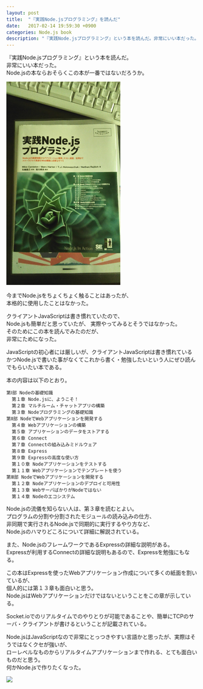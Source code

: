 ```yaml
---
layout: post
title:  "『実践Node.jsプログラミング』を読んだ"
date:   2017-02-14 19:59:30 +0900
categories: Node.js book
description: "『実践Node.jsプログラミング』という本を読んだ。非常にいい本だった。Node.jsの本ならおそらくこの本が一番ではないだろうか。クライアントJavaScriptは書き慣れていたので、Node.jsも簡単だと思っていたが 実際やってみるとそうではなかった。そのためにこの本を読んでみたのだが、非常にためになった。"
---
```


『実践Node.jsプログラミング』という本を読んだ。  
非常にいい本だった。  
Node.jsの本ならおそらくこの本が一番ではないだろうか。  

<img src="/public/image/20170214/nodejs_book.jpg" alt="nodejs_book" width="300"/>

今までNode.jsをちょくちょく触ることはあったが、  
本格的に使用したことはなかった。

クライアントJavaScriptは書き慣れていたので、  
Node.jsも簡単だと思っていたが、
実際やってみるとそうではなかった。  
そのためにこの本を読んでみたのだが、  
非常にためになった。  

JavaScriptの初心者には厳しいが、クライアントJavaScriptは書き慣れている  
かつNode.jsで書いた事がなくてこれから書く・勉強したいという人にぜひ読んでもらいたい本である。  

本の内容は以下のとおり。  

```
第Ⅰ部 Nodeの基礎知識  
  第１章 Node.jsに、ようこそ！  
  第２章 マルチルーム・チャットアプリの構築  
  第３章 Nodeプログラミングの基礎知識  
第Ⅱ部 NodeでWebアプリケーションを開発する  
  第４章 Webアプリケーションの構築  
  第５章 アプリケーションのデータをストアする  
  第６章 Connect  
  第７章 Connectの組み込みミドルウェア  
  第８章 Express  
  第９章 Expressの高度な使い方  
  第１０章 Nodeアプリケーションをテストする  
  第１１章 Webアプリケーションでテンプレートを使う  
第Ⅲ部 NodeでWebアプリケーションを開発する  
  第１２章 Nodeアプリケーションのデプロイと可用性  
  第１３章 WebサーバばかりがNodeではない  
  第１４章 Nodeのエコシステム  
```

Node.jsの流儀を知らない人は、第３章を読むとよい。  
プログラムの分割や分割されたモジュールの読み込みの仕方、  
非同期で実行されるNode.jsで同期的に実行するやり方など、  
Node.jsのハマりどころについて詳細に解説されている。

また、Node.jsのフレームワークであるExpressの詳細な説明がある。  
Expressが利用するConnectの詳細な説明もあるので、Expressを勉強にもなる。  

この本はExpressを使ったWebアプリケーション作成について多くの紙面を割いているが、  
個人的には第１３章も面白いと思う。  
Node.jsはWebアプリケーションだけではないということをこの章が示している。  

Socket.ioでのリアルタイムでのやりとりが可能であることや、簡単にTCPのサーバ・クライアントが書けるということが記載されている。  

Node.jsはJavaScriptなので非常にとっつきやすい言語かと思ったが、実際はそうではなくクセが強いが、  
ローレベルなものからリアルタイムアプリケーションまで作れる、とても面白いものだと思う。  
何かNode.jsで作りたくなった。  

<a target="_blank"  href="https://www.amazon.co.jp/gp/product/479812947X/ref=as_li_tl?ie=UTF8&camp=247&creative=1211&creativeASIN=479812947X&linkCode=as2&tag=pinekta02-22&linkId=d8aab24a58166cd1dc5b14183a48d751"><img border="0" src="//ws-fe.amazon-adsystem.com/widgets/q?_encoding=UTF8&MarketPlace=JP&ASIN=479812947X&ServiceVersion=20070822&ID=AsinImage&WS=1&Format=_SL250_&tag=pinekta02-22" ></a><img src="//ir-jp.amazon-adsystem.com/e/ir?t=pinekta02-22&l=am2&o=9&a=479812947X" width="1" height="1" border="0" alt="" style="border:none !important; margin:0px !important;" />
